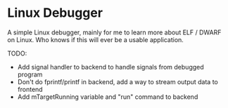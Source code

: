 # Linux Debugger

A simple Linux debugger, mainly for me to learn more about ELF / DWARF on Linux. Who knows if this will ever be a usable application.

TODO:
  * Add signal handler to backend to handle signals from debugged program
  * Don't do fprintf/printf in backend, add a way to stream output data to frontend
  * Add mTargetRunning variable and "run" command to backend